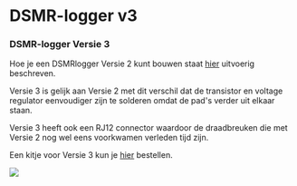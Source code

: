 # DSMR-logger v3

### DSMR-logger Versie 3 <a id="dsmr-logger-versie-3"></a>

Hoe je een DSMRlogger Versie 2 kunt bouwen staat [hier](https://github.com/mrWheel/DSMRlogger2HTTP/blob/master/Bouwbeschrijving.pdf) uitvoerig beschreven.

Versie 3 is gelijk aan Versie 2 met dit verschil dat de transistor en voltage regulator eenvoudiger zijn te solderen omdat de pad's verder uit elkaar staan.

Versie 3 heeft ook een RJ12 connector waardoor de draadbreuken die met Versie 2 nog wel eens voorkwamen verleden tijd zijn.

Een kitje voor Versie 3 kun je [hier](https://opencircuit.nl/Product/13859/Slimme-meter-uitlezer-V3-bouwpakket-met-ESP-01) bestellen.

![](https://mrwheel.github.io/DSMRloggerWS/img/DSMR_3D_v3.png)

